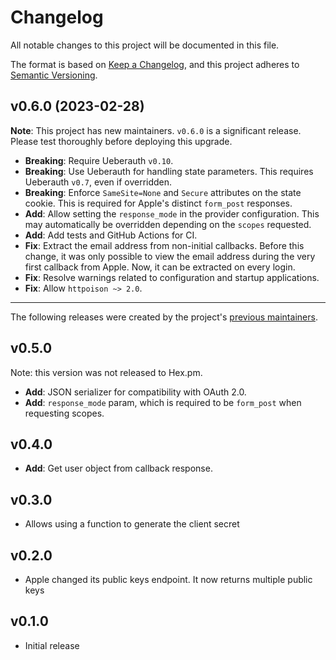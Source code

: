 # Changelog

All notable changes to this project will be documented in this file.

The format is based on [Keep a Changelog](https://keepachangelog.com/en/1.0.0/),
and this project adheres to [Semantic Versioning](https://semver.org/spec/v2.0.0.html).

## v0.6.0 (2023-02-28)

**Note**: This project has new maintainers.
`v0.6.0` is a significant release.
Please test thoroughly before deploying this upgrade.

* **Breaking**: Require Ueberauth `v0.10`.
* **Breaking**: Use Ueberauth for handling state parameters.
  This requires Ueberauth `v0.7`, even if overridden.
* **Breaking**: Enforce `SameSite=None` and `Secure` attributes on the state cookie.
  This is required for Apple's distinct `form_post` responses.
* **Add**: Allow setting the `response_mode` in the provider configuration.
  This may automatically be overridden depending on the `scopes` requested.
* **Add**: Add tests and GitHub Actions for CI.
* **Fix**: Extract the email address from non-initial callbacks.
  Before this change, it was only possible to view the email address during the very first callback from Apple.
  Now, it can be extracted on every login.
* **Fix**: Resolve warnings related to configuration and startup applications.
* **Fix**: Allow `httpoison ~> 2.0`.

---

The following releases were created by the project's [previous maintainers](https://github.com/loopsocial/ueberauth_apple).

## v0.5.0

Note: this version was not released to Hex.pm.

* **Add**: JSON serializer for compatibility with OAuth 2.0.
* **Add**: `response_mode` param, which is required to be `form_post` when requesting scopes.

## v0.4.0

* **Add**: Get user object from callback response.

## v0.3.0

* Allows using a function to generate the client secret

## v0.2.0

* Apple changed its public keys endpoint. It now returns multiple public keys

## v0.1.0

* Initial release
